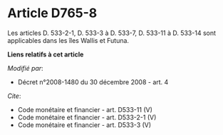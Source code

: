 # Article D765-8

Les articles D. 533-2-1, D. 533-3 à D. 533-7, D. 533-11 à D. 533-14 sont applicables dans les îles Wallis et Futuna.

**Liens relatifs à cet article**

_Modifié par_:

  - Décret n°2008-1480 du 30 décembre 2008 - art. 4

_Cite_:

  - Code monétaire et financier - art. D533-11 (V)
  - Code monétaire et financier - art. D533-2-1 (V)
  - Code monétaire et financier - art. D533-3 (V)
